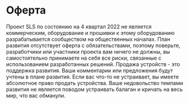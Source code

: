 # Оферта

Проект SLS  по состоянию на 4 квартал 2022 не является коммерческим,  оборудование и прошивки к этому оборудованию разрабатывается сообществом на общественных началах.   План развития отсутствует оферта с обязательствами, поэтому поверьте, разработчики или участники проекта вам ничего не должны, вы самостоятельно принимаете на себя все риски, связанные с использованием разработанных решений.  Продажа устройств - это поддержка развития. Ваши комментарии или предложения будут учтены в плане развития. Если вас что-то  не устраивает, вы имеете абсолютное право продать устройства. Ваше недовольство темпами развития  не является поводом устраивать балаган и кричать на весь мир, что вас обманули.
